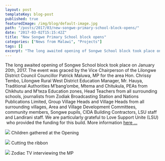 ```yaml
---
layout: post
templateKey: blog-post
published: true
featuredImage: /img/blog/default-image.jpg
path: "/posts/2017/03/new-songwe-primary-school-block-opens/"
date: "2017-03-02T15:15:42Z"
title: "New Songwe Primary School block opens"
categories: ["News from Malawi", "Projects"]
tags: []
excerpt: "The long awaited opening of Songwe School block took place on January 20th, 2017. The event was gr..."
---
```


The long awaited opening of Songwe School block took place on January 20th, 2017. The event was graced by the Vice Chairperson of the Lilongwe District Council Councillor Patrick Maluwa, MP for the area Hon. Chrissy Tembo, Lilongwe Rural West District Education Manager, Mr. Hauya, Traditional Authorities M’bang’ombe, Mtema and Chitukula, PEAs from Chikhutu and M’teza Education zones, Head Teachers from all surrounding schools, journalists from Zodiak Broadcasting Station and Nations Publications Limited, Group Village Heads and Village Heads from all surrounding villages, Area and Village Development Committees, community members, Songwe pupils, CIDA Building Contractors, LSU staff and Landirani staff. We are particularly grateful to Love Support Unite (LSU)  who provided the funding for this build. More information [here ...](https://f000.backblazeb2.com/file/avm-wp-uploads/2017/03/REPORT-ON-THE-OPENING-OF-SONGWE-PRIMARY-SCHOOL-BLOCK.pdf)

[![](https://f000.backblazeb2.com/file/avm-wp-uploads/2017/03/SONGWE-PRIMARY-SCHOOL-BLOCK-2-300x225.jpg)](https://f000.backblazeb2.com/file/avm-wp-uploads/2017/03/SONGWE-PRIMARY-SCHOOL-BLOCK-2.jpg) Children gathered at the Opening

[![](https://f000.backblazeb2.com/file/avm-wp-uploads/2017/03/SONGWE-PRIMARY-SCHOOL-BLOCK-3-225x300.jpg)](https://f000.backblazeb2.com/file/avm-wp-uploads/2017/03/SONGWE-PRIMARY-SCHOOL-BLOCK-3.jpg) Cutting the ribbon

[![](https://f000.backblazeb2.com/file/avm-wp-uploads/2017/03/SONGWE-PRIMARY-SCHOOL-BLOCK-1-300x225.jpg)](https://f000.backblazeb2.com/file/avm-wp-uploads/2017/03/SONGWE-PRIMARY-SCHOOL-BLOCK-1.jpg) Zodiac TV interviewing the MP
